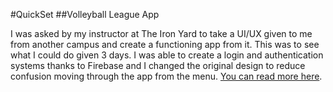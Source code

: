 #QuickSet
##Volleyball League App

I was asked by my instructor at The Iron Yard to take a UI/UX given to me from another campus and create a functioning app from it.  This was to see what I could do given 3 days.  I was able to create a login and authentication systems thanks to Firebase and I changed the original design to reduce confusion moving through the app from the menu.  [You can read more here](http://nicholasperkins.me/2016/06/07/selfreflect-week-8-quickset-the-app/).
